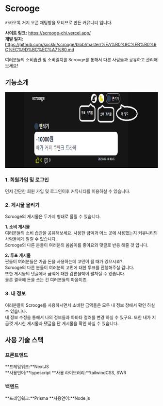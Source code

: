 # Scrooge

카카오톡 거지 오픈 채팅방을 모티브로 만든 커뮤니티 입니다.

**사이트 링크:** <https://scrooge-chi.vercel.app/>                 
**개발 일지:** <https://github.com/sockki/scrooge/blob/master/%EA%B0%9C%EB%B0%9C%EC%9D%BC%EC%A7%80.md>               

여러분들의 소비습관 및 소비일지를 Scrooge를 통해서 다른 사람들과 공유하고 관리해보세요!

## 기능소개

<img src='/개발일지사진/메인화면1.png' width="820px" height="250px" title="메인화면1"></img><br/>

### 1. 회원가입 및 로그인

먼저 간단한 회원 가입 및 로그인이후 커뮤니티를 이용하실 수 있습니다.

### 2. 게시물 올리기

Scrooge의 게시물은 두가지 형태로 올릴 수 있습니다.

**1. 소비 게시물**             
   여러분들의 소비 습관을 공유해보세요. 사용한 금액과 어느 곳에 사용했는지 커뮤니티의 사람들에게 알릴 수 있습니다.  
   Scrooge의 다른 분들이 여러분의 씀씀이를 좋아요와 댓글로 반응 해줄 것 입니다.

**2. 투표 게시물**                 
   짠돌이 여러분들은 가끔 돈을 사용하는데 고민이 될 때가 있으시죠?      
   Scrooge의 다른 분들이 여러분의 고민에 대한 투표를 진행해주실 겁니다.  
   또한 게시물의 댓글에서 금액에 대한 갑론을박이 펼쳐질 수 있습니다.  
   물론 결국에 돈을 쓰는 건 여러분들의 마음이죠.

### 3. 내 정보

여러분들이 Scrooge를 사용하시면서 소비한 금액들은 모두 내 정보 창에서 확인 하실 수 있습니다.  
내 정보 수정을 통해서 나의 정보들과 아바타 컬러를 변경 하실 수 있구요.
또한 내가 지금껏 게시한 게시물과 댓글을 단 게시물을 확인 하실 수 있습니다.

## 사용 기술 스택

### 프론트엔드
          
**프레임워크:**NextJS      
**사용언어:**typescript
**사용 라이브러리:**tailwindCSS, SWR

### 백엔드          
            
**프레임워크:**Prisma
**사용언어:**Node.js
